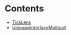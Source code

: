 

# Contents
- [TickLens](TickLens.sol/contract.TickLens.md)
- [UniswapInterfaceMulticall](UniswapInterfaceMulticall.sol/contract.UniswapInterfaceMulticall.md)
